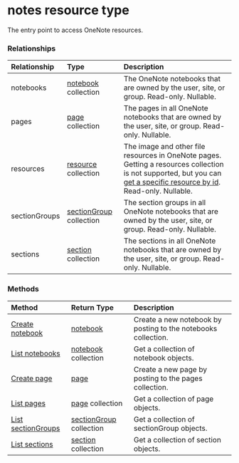 # notes resource type

The entry point to access OneNote resources.

<!--

### JSON representation

Here is a JSON representation of the resource
-->
<!-- {
  "blockType": "resource",
  "optionalProperties": [
    "notebooks",
    "pages",
    "resources",
    "sectionGroups",
    "sections"
  ],
  "@odata.type": "microsoft.graph.notes"
}-->

<!--returns a 404, doesn't return json
```json
{
  "id": "String-value (identifier)",
  "notebooks": [
    {
      "@odata.type": "microsoft.graph.notebook"
    }
  ],
  "pages": [
    {
      "@odata.type": "microsoft.graph.page"
    }
  ],
  "resources": [
    {
      "@odata.type": "microsoft.graph.resource"
    }
  ],
  "sectionGroups": [
    {
      "@odata.type": "microsoft.graph.sectiongroup"
    }
  ],
  "sections": [
    {
      "@odata.type": "microsoft.graph.section"
    }
  ]
}

```
### Properties
| Property	   | Type	|Description|
|:---------------|:--------|:----------|
|id|String| Read-only.|
-->

### Relationships
| Relationship | Type	|Description|
|:---------------|:--------|:----------|
|notebooks|[notebook](notebook.md) collection|The OneNote notebooks that are owned by the user, site, or group. Read-only. Nullable.|
|pages|[page](page.md) collection|The pages in all OneNote notebooks that are owned by the user, site, or group.  Read-only. Nullable.|
|resources|[resource](resource.md) collection |The image and other file resources in OneNote pages. Getting a resources collection is not supported, but you can [get a specific resource by id](resource.md#properties). Read-only. Nullable.|
|sectionGroups|[sectionGroup](sectiongroup.md) collection|The section groups in all OneNote notebooks that are owned by the user, site, or group.  Read-only. Nullable.|
|sections|[section](section.md) collection|The sections in all OneNote notebooks that are owned by the user, site, or group.  Read-only. Nullable.|


### Methods

| Method		   | Return Type	|Description|
|:---------------|:--------|:----------|
|[Create notebook](../api/notes_post_notebooks.md) |[notebook](notebook.md)| Create a new notebook by posting to the notebooks collection.|
|[List notebooks](../api/notes_list_notebooks.md) |[notebook](notebook.md) collection| Get a collection of notebook objects.|
|[Create page](../api/notes_post_pages.md) |[page](page.md)| Create a new page by posting to the pages collection.|
|[List pages](../api/notes_list_pages.md) |[page](page.md) collection| Get a collection of page objects.|
|[List sectionGroups](../api/notes_list_sectiongroups.md) |[sectionGroup](sectiongroup.md) collection| Get a collection of sectionGroup objects.|
|[List sections](../api/notes_list_sections.md) |[section](section.md) collection| Get a collection of section objects.|

<!-- uuid: 8fcb5dbc-d5aa-4681-8e31-b001d5168d79
2015-10-25 14:57:30 UTC -->
<!-- {
  "type": "#page.annotation",
  "description": "notes resource",
  "keywords": "",
  "section": "documentation",
  "tocPath": ""
}-->